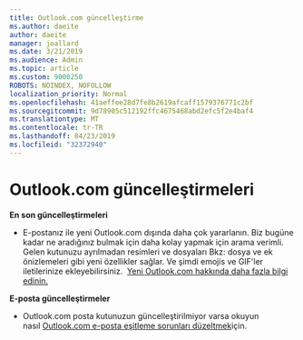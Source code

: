```yaml
---
title: Outlook.com güncelleştirme
ms.author: daeite
author: daeite
manager: joallard
ms.date: 3/21/2019
ms.audience: Admin
ms.topic: article
ms.custom: 9000250
ROBOTS: NOINDEX, NOFOLLOW
localization_priority: Normal
ms.openlocfilehash: 41aeffee28d7fe8b2619afcaff1579376771c2bf
ms.sourcegitcommit: 9d78905c512192ffc4675468abd2efc5f2e4baf4
ms.translationtype: MT
ms.contentlocale: tr-TR
ms.lasthandoff: 04/23/2019
ms.locfileid: "32372940"
---
```

# <a name="outlookcom-updates"></a>Outlook.com güncelleştirmeleri

**En son güncelleştirmeleri**

- E-postanız ile yeni Outlook.com dışında daha çok yararlanın. Biz bugüne kadar ne aradığınız bulmak için daha kolay yapmak için arama verimli. Gelen kutunuzu ayrılmadan resimleri ve dosyaları Bkz: dosya ve ek önizlemeleri gibi yeni özellikler sağlar. Ve şimdi emojis ve GIF'ler iletilerinize ekleyebilirsiniz.  [Yeni Outlook.com hakkında daha fazla bilgi edinin.](https://support.office.com/article/40676ad0-c831-45ac-a023-5be633be798d)

**E-posta güncelleştirmeler**

- Outlook.com posta kutunuzun güncelleştirilmiyor varsa okuyun nasıl [Outlook.com e-posta eşitleme sorunları düzeltmek](https://support.office.com/article/d39e3341-8d79-4bf1-b3c7-ded602233642)için.
